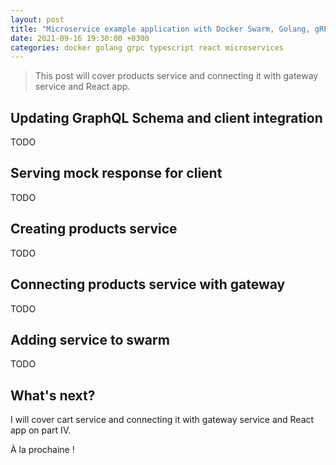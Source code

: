 ```yaml
---
layout: post
title: "Microservice example application with Docker Swarm, Golang, gRPC, GraphQL, TypeScript and React - Part III"
date: 2021-09-16 19:30:00 +0300
categories: docker golang grpc typescript react microservices
---
```


> This post will cover products service and connecting it with gateway service and React app.

## Updating GraphQL Schema and client integration

TODO

## Serving mock response for client

TODO

## Creating products service

TODO

## Connecting products service with gateway

TODO

## Adding service to swarm

TODO

## What's next?

I will cover cart service and connecting it with gateway service and React app on part IV.

À la prochaine !
